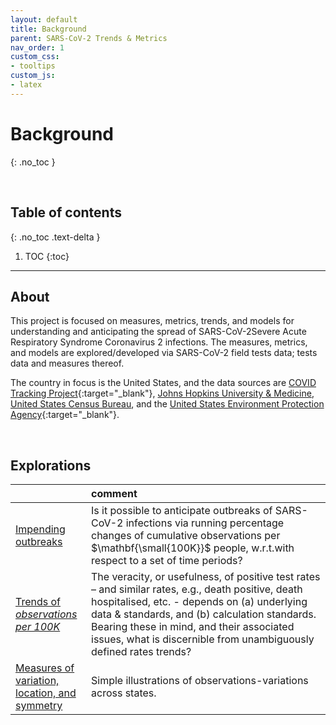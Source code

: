```yaml
---
layout: default
title: Background
parent: SARS-CoV-2 Trends & Metrics
nav_order: 1
custom_css:
- tooltips
custom_js:
- latex
---
```


# Background
{: .no_toc }

<br>

## Table of contents
{: .no_toc .text-delta }

1. TOC
{:toc}

---


## About

<p>This project is focused on measures, metrics, trends, and models for understanding and anticipating the spread of <span class="tooltip">SARS-CoV-2<span class="tooltiptext">Severe Acute Respiratory Syndrome Coronavirus 2</span></span> infections.  The measures, metrics, and models are explored/developed via SARS-CoV-2 field tests data; tests data and measures thereof.</p>

The country in focus is the United States, and the data sources are [COVID Tracking Project](https://covidtracking.com){:target="\_blank"}, <a href='https://github.com/CSSEGISandData/COVID-19' target="\_blank">Johns Hopkins University & Medicine</a>, <a href='https://www.census.gov/en.html' target="\_blank">United States Census Bureau</a>, and the [United States Environment Protection Agency](https://www.epa.gov){:target="\_blank"}.

<br>

## Explorations

&nbsp; | comment
:--- |:---
[Impending outbreaks](https://briefings.github.io/briefings/sars/impending-outbreaks.html) | Is it possible to anticipate outbreaks of SARS-CoV-2 infections via running percentage changes of cumulative observations per $\mathbf{\small{100K}}$ people, <span class="tooltip">w.r.t.<span class="tooltiptext">with respect to</span></span> a set of time periods?
[Trends of *observations*<br>*per 100K*](https://briefings.github.io/briefings/sars/trends.html) | The veracity, or usefulness, of positive test rates – and similar rates, e.g., death positive, death hospitalised, etc. - depends on (a) underlying data & standards, and (b) calculation standards.  Bearing these in mind, and their associated issues, what is discernible from unambiguously defined rates trends?
[Measures of variation,<br>location, and symmetry](https://briefings.github.io/briefings/sars/distributions.html) | Simple illustrations of observations-variations across states.


<br>
<br>
<br>
<br>
